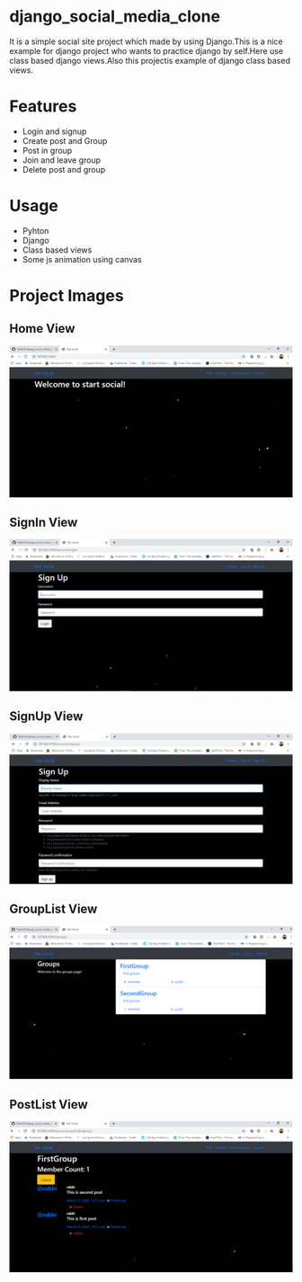# django_social_media_clone

It is a simple social site project which made by using Django.This is a nice example for django project who wants to practice django by self.Here use class based django views.Also  this projectis example of django class based views.

# Features
* Login and signup
* Create post and Group
* Post in group
* Join and leave group
* Delete post and group

# Usage
* Pyhton 
* Django
* Class based views
* Some js animation using canvas

# Project Images

## Home View

![Home view](images/social_site_home.PNG)

## SignIn View

![SignIn view](images/social_site_signin.PNG)

## SignUp View

![SignUp view](images/social_site_sign_up.PNG)

## GroupList View

![GroupList view](images/social_site_group_list.PNG)

## PostList View

![PostList view](images/social_site_post_list.PNG)



